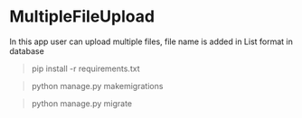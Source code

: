 # MultipleFileUpload
In this app user can upload multiple files, file name is added in List format in database

>pip install -r requirements.txt

>python manage.py makemigrations

>python manage.py migrate

